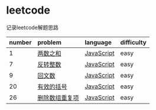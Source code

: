 # leetcode

记录leetcode解题思路

| number | problem | language | difficulty |
| :--- | :--- | :--- | :--- |
| 1 | [两数之和](https://leetcode-cn.com/problems/two-sum/description/) | [JavaScript](/liang-shu-zhi-he.md) | easy |
| 7 | [反转整数](https://leetcode-cn.com/problems/reverse-integer/description/) | [JavaScript](/fan-zhuan-zheng-shu.md) | easy |
| 9 | [回文数](https://leetcode-cn.com/problems/palindrome-number/description/) | [JavaScript](/hui-wen-shu.md) | easy |
| 20 | [有效的括号](https://leetcode-cn.com/problems/valid-parentheses/description/) | [JavaScript](/you-xiao-de-kuo-hao.md) | easy |
| 26 | [删除数组重复项](https://leetcode-cn.com/problems/remove-duplicates-from-sorted-array/description/) | [JavaScript](/shan-chu-zhong-fu-xiang.md) | easy |




